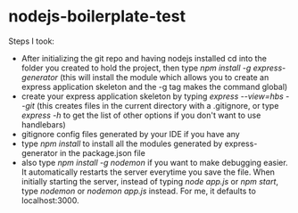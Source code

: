 # nodejs-boilerplate-test

Steps I took:
* After initializing the git repo and having nodejs installed cd into the folder you created to hold the project, then type _npm install -g express-generator_ (this will install the module which allows you to create an express application skeleton and the -g tag makes the command global)
* create your express application skeleton by typing _express --view=hbs --git_ (this creates files in the current directory with a .gitignore, or type _express -h_ to get the list of other options if you don't want to use handlebars)
* gitignore config files generated by your IDE if you have any
* type _npm install_ to install all the modules generated by express-generator in the package.json file
* also type _npm install -g nodemon_ if you want to make debugging easier. It automatically restarts the server everytime you save the file. When initially starting the server, instead of typing _node app.js_ or _npm start_, type _nodemon_ or _nodemon app.js_ instead. For me, it defaults to localhost:3000.
